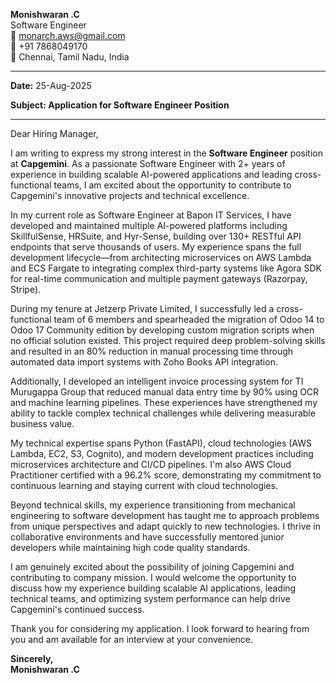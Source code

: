 

**Monishwaran .C**  
Software Engineer  
📧 monarch.aws@gmail.com  
📱 +91 7868049170  
📍 Chennai, Tamil Nadu, India  

---

**Date:** 25-Aug-2025


**Subject: Application for Software Engineer Position**

---

Dear Hiring Manager,

I am writing to express my strong interest in the **Software Engineer** position at **Capgemini**. As a passionate Software Engineer with 2+ years of experience in building scalable AI-powered applications and leading cross-functional teams, I am excited about the opportunity to contribute to Capgemini's innovative projects and technical excellence.

In my current role as Software Engineer at Bapon IT Services, I have developed and maintained multiple AI-powered platforms including SkillfulSense, HRSuite, and Hyr-Sense, building over 130+ RESTful API endpoints that serve thousands of users. My experience spans the full development lifecycle—from architecting microservices on AWS Lambda and ECS Fargate to integrating complex third-party systems like Agora SDK for real-time communication and multiple payment gateways (Razorpay, Stripe).

During my tenure at Jetzerp Private Limited, I successfully led a cross-functional team of 6 members and spearheaded the migration of Odoo 14 to Odoo 17 Community edition by developing custom migration scripts when no official solution existed. This project required deep problem-solving skills and resulted in an 80% reduction in manual processing time through automated data import systems with Zoho Books API integration.

Additionally, I developed an intelligent invoice processing system for TI Murugappa Group that reduced manual data entry time by 90% using OCR and machine learning pipelines. These experiences have strengthened my ability to tackle complex technical challenges while delivering measurable business value.

My technical expertise spans Python (FastAPI), cloud technologies (AWS Lambda, EC2, S3, Cognito), and modern development practices including microservices architecture and CI/CD pipelines. I'm also AWS Cloud Practitioner certified with a 96.2% score, demonstrating my commitment to continuous learning and staying current with cloud technologies.

Beyond technical skills, my experience transitioning from mechanical engineering to software development has taught me to approach problems from unique perspectives and adapt quickly to new technologies. I thrive in collaborative environments and have successfully mentored junior developers while maintaining high code quality standards.


I am genuinely excited about the possibility of joining Capgemini and contributing to company mission. I would welcome the opportunity to discuss how my experience building scalable AI applications, leading technical teams, and optimizing system performance can help drive Capgemini's continued success.

Thank you for considering my application. I look forward to hearing from you and am available for an interview at your convenience.

**Sincerely,**  
**Monishwaran .C**

